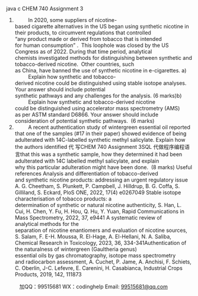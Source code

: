java c
CHEM 740 Assignment 3
1.          In 2020, some suppliers of nicotine-based cigarette alternatives in the US began using synthetic nicotine in their products, to circumvent regulations that controlled “any product made or derived from tobacco that is intended for human consumption” .  This loophole was closed by the US Congress as of 2022. During that time period, analytical chemists investigated methods for distinguishing between synthetic and tobacco-derived nicotine.  Other countries, such as China, have banned the use of synthetic nicotine in e-cigarettes.
a)          Explain how synthetic and tobacco-derived nicotine could be distinguished using stable isotope analyses. Your answer should include potential synthetic pathways and any challenges for the analysis. (6 marks)b)          Explain how synthetic and tobacco-derived nicotine could be distinguished using accelerator mass spectrometry (AMS) as per ASTM standard D6866. Your answer should include consideration of potential synthetic pathways.  (6 marks)
2.          A recent authentication study of wintergreen essential oil reported that one of the samples (#17 in their paper) showed evidence of being adulterated with 14C-labelled synthetic methyl salicylate.
Explain how the authors identified 代 写CHEM 740 Assignment 3SQL
代做程序编程语言that this was a synthetic sample, how they determined it had been adulterated with 14C labelled methyl salicylate, and explain why this particular adulteration might have been done.  (8 marks)
Useful references
Analysis and differentiation of tobacco-derived and synthetic nicotine products: addressing an urgent regulatory issue A. G. Cheetham, S. Plunkett, P. Campbell, J. Hilldrup, B. G. Coffa, S. Gilliland, S. Eckard, PloS ONE, 2022, 17(4) e0267049
Stable isotope characterisation of tobacco products: a determination of synthetic or natural nicotine authenticity, S. Han, L. Cui, H. Chen, Y. Fu, H. Hou, Q. Hu, Y. Yuan, Rapid Communications in Mass Spectrometry, 2022, 37, e9441
A systematic review of analytical methods for the separation of nicotine enantiomers and evaluation of nicotine sources, S. Salam, F. E-H. Moussa, R. El-Hage, A. El-Hellani, N. A. Saliba, Chemical Research in Toxicology, 2023, 36, 334-341Authentication of the naturalness of wintergreen (Gaultheria genus) essential oils by gas chromatography, isotope mass spectrometry and radiocarbon assessment, A. Cuchet, P. Jame, A. Anchisi, F. Schiets, C. Oberlin, J-C. Lefevre, E. Carenini, H. Casabianca, Industrial Crops  Products, 2019, 142, 111873


         
加QQ：99515681  WX：codinghelp  Email: 99515681@qq.com
